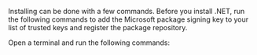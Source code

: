 
Installing can be done with a few commands. Before you install .NET, run the following commands to add the Microsoft package signing key to your list of trusted keys and register the package repository.

Open a terminal and run the following commands:
